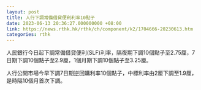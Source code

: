 ```yaml
---
layout: post
title: 人行下調常備借貸便利利率10點子
date: 2023-06-13 20:36:27.000000000 +08:00
link: https://news.rthk.hk/rthk/ch/component/k2/1704666-20230613.htm
categories: rthk
---
```


人民銀行今日起下調常備借貸便利(SLF)利率，隔夜期下調10個點子至2.75厘，7日期下調10個點子至2.9厘，1個月期下調10個點子至3.25厘。

人行公開市場今早下調7日期逆回購利率10個點子，中標利率由2厘下調至1.9厘，是時隔10個月首次下調。
